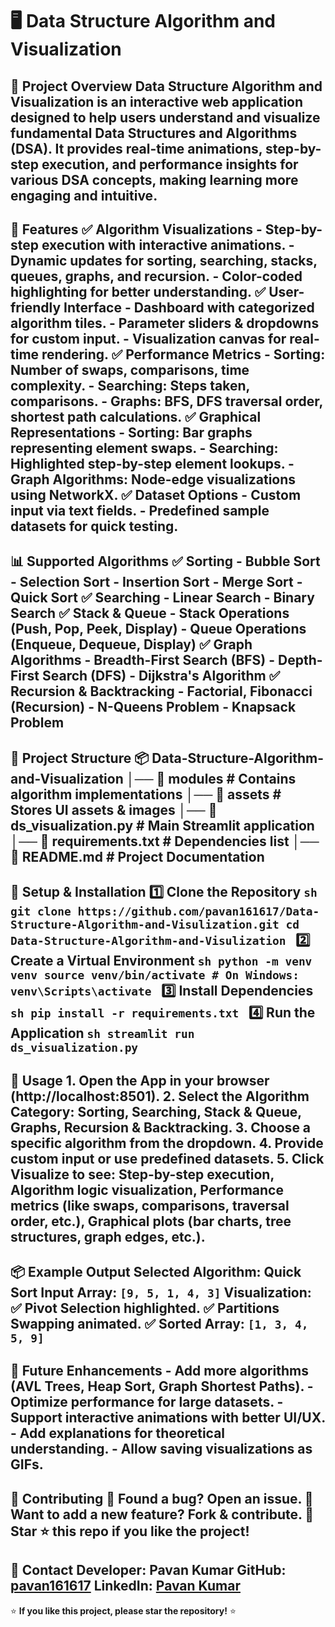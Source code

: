 # 🖥️ Data Structure Algorithm and Visualization  
## 📌 Project Overview  **Data Structure Algorithm and Visualization** is an **interactive web application** designed to help users **understand and visualize** fundamental **Data Structures and Algorithms (DSA)**. It provides **real-time animations**, **step-by-step execution**, and **performance insights** for various DSA concepts, making learning more **engaging and intuitive**.  
## 🚀 Features  ✅ **Algorithm Visualizations** - Step-by-step execution with **interactive animations**. - Dynamic updates for **sorting, searching, stacks, queues, graphs, and recursion**. - **Color-coded** highlighting for better understanding. ✅ **User-friendly Interface** - **Dashboard** with categorized algorithm tiles. - **Parameter sliders & dropdowns** for custom input. - **Visualization canvas** for real-time rendering. ✅ **Performance Metrics** - **Sorting**: Number of swaps, comparisons, time complexity. - **Searching**: Steps taken, comparisons. - **Graphs**: BFS, DFS traversal order, shortest path calculations. ✅ **Graphical Representations** - **Sorting**: Bar graphs representing element swaps. - **Searching**: Highlighted step-by-step element lookups. - **Graph Algorithms**: Node-edge visualizations using **NetworkX**. ✅ **Dataset Options** - Custom input via text fields. - Predefined sample datasets for quick testing.  
## 📊 Supported Algorithms  ✅ **Sorting** - Bubble Sort - Selection Sort - Insertion Sort - Merge Sort - Quick Sort ✅ **Searching** - Linear Search - Binary Search ✅ **Stack & Queue** - Stack Operations (Push, Pop, Peek, Display) - Queue Operations (Enqueue, Dequeue, Display) ✅ **Graph Algorithms** - Breadth-First Search (BFS) - Depth-First Search (DFS) - Dijkstra's Algorithm ✅ **Recursion & Backtracking** - Factorial, Fibonacci (Recursion) - N-Queens Problem - Knapsack Problem  
## 📂 Project Structure  📦 **Data-Structure-Algorithm-and-Visualization** │── 📁 **modules** # Contains algorithm implementations │── 📁 **assets** # Stores UI assets & images │── 📄 **ds_visualization.py** # Main Streamlit application │── 📄 **requirements.txt** # Dependencies list │── 📄 **README.md** # Project Documentation  
## 🔧 Setup & Installation  1️⃣ **Clone the Repository** ```sh git clone https://github.com/pavan161617/Data-Structure-Algorithm-and-Visulization.git cd Data-Structure-Algorithm-and-Visulization ``` 2️⃣ **Create a Virtual Environment** ```sh python -m venv venv source venv/bin/activate # On Windows: venv\Scripts\activate ``` 3️⃣ **Install Dependencies** ```sh pip install -r requirements.txt ``` 4️⃣ **Run the Application** ```sh streamlit run ds_visualization.py ```  
## 📜 Usage  1. **Open the App** in your browser (http://localhost:8501). 2. Select the **Algorithm Category**: Sorting, Searching, Stack & Queue, Graphs, Recursion & Backtracking. 3. Choose a specific **algorithm** from the dropdown. 4. Provide **custom input** or use **predefined datasets**. 5. Click **Visualize** to see: **Step-by-step execution, Algorithm logic visualization, Performance metrics (like swaps, comparisons, traversal order, etc.), Graphical plots (bar charts, tree structures, graph edges, etc.)**.  
## 📦 Example Output  **Selected Algorithm:** Quick Sort **Input Array:** `[9, 5, 1, 4, 3]` **Visualization:** ✅ **Pivot Selection** highlighted. ✅ **Partitions Swapping** animated. ✅ **Sorted Array:** `[1, 3, 4, 5, 9]`  
## 🏅 Future Enhancements  - Add more algorithms (AVL Trees, Heap Sort, Graph Shortest Paths). - Optimize performance for large datasets. - Support interactive animations with better UI/UX. - Add explanations for theoretical understanding. - Allow saving visualizations as GIFs.  
## 🤝 Contributing  🔹 Found a **bug**? Open an **issue**. 🔹 Want to add a **new feature**? **Fork & contribute**. 🔹 **Star ⭐** this repo if you like the project!  
## 📧 Contact  **Developer:** Pavan Kumar **GitHub:** [pavan161617](https://github.com/pavan161617) **LinkedIn:** [Pavan Kumar](https://www.linkedin.com/in/pavan161617/)  
⭐ **If you like this project, please star the repository!** ⭐
